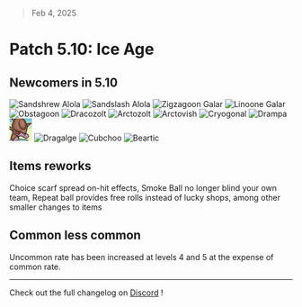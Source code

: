 > Feb 4, 2025

# Patch 5.10: Ice Age

## Newcomers in 5.10

![Sandshrew Alola](https://raw.githubusercontent.com/PMDCollab/SpriteCollab/master/portrait/0027/0001/Normal.png)
![Sandslash Alola](https://raw.githubusercontent.com/PMDCollab/SpriteCollab/master/portrait/0028/0001/Normal.png)
![Zigzagoon Galar](https://raw.githubusercontent.com/PMDCollab/SpriteCollab/master/portrait/0263/0001/Normal.png)
![Linoone Galar](https://raw.githubusercontent.com/PMDCollab/SpriteCollab/master/portrait/0264/0001/Normal.png)
![Obstagoon](https://raw.githubusercontent.com/PMDCollab/SpriteCollab/master/portrait/0862/Normal.png)
![Dracozolt](https://raw.githubusercontent.com/PMDCollab/SpriteCollab/master/portrait/0880/Normal.png)
![Arctozolt](https://raw.githubusercontent.com/PMDCollab/SpriteCollab/master/portrait/0881/Normal.png)
![Arctovish](https://raw.githubusercontent.com/PMDCollab/SpriteCollab/master/portrait/0883/Normal.png)
![Cryogonal](https://raw.githubusercontent.com/PMDCollab/SpriteCollab/master/portrait/0615/Normal.png)
![Drampa](https://raw.githubusercontent.com/PMDCollab/SpriteCollab/master/portrait/0780/Normal.png)
![Skrelp](https://raw.githubusercontent.com/PMDCollab/SpriteCollab/master/portrait/0690/Normal.png)
![Dragalge](https://raw.githubusercontent.com/PMDCollab/SpriteCollab/master/portrait/0691/Normal.png)
![Cubchoo](https://raw.githubusercontent.com/PMDCollab/SpriteCollab/master/portrait/0613/Normal.png)
![Beartic](https://raw.githubusercontent.com/PMDCollab/SpriteCollab/master/portrait/0614/Normal.png)

## Items reworks

Choice scarf spread on-hit effects, Smoke Ball no longer blind your own team, Repeat ball provides free rolls instead of lucky shops, among other smaller changes to items

## Common less common

Uncommon rate has been increased at levels 4 and 5 at the expense of common rate.

---

Check out the full changelog on [Discord](https://discord.com/channels/737230355039387749/737230355039387752/1336380222475472946) !